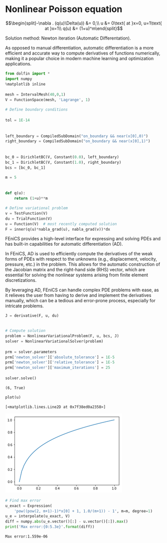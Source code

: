 # Nonlinear Poisson equation 

$$\begin{split}-\nabla . (q(u)\Delta(u)) &= 0,\\
u &= 0\text{ at }x=0, u=1\text{ at }x=1\\
q(u) &= (1+u)^m\end{split}$$

Solution method: Newton iteration (Automatic Differentation).

As opposed to manual differentiation, automatic differentiation is a more efficient and accurate way to compute derivatives of functions numerically, making it a popular choice in modern machine learning and optimization applications. 


```python
from dolfin import *
import numpy
%matplotlib inline

mesh = IntervalMesh(40,0,1)
V = FunctionSpace(mesh, 'Lagrange', 1)
```


```python
# Define boundary conditions

tol = 1E-14


left_boundary = CompiledSubDomain("on_boundary && near(x[0],0)")
right_boundary = CompiledSubDomain("on_boundary && near(x[0],1)")


bc_0 = DirichletBC(V, Constant(0.0), left_boundary)
bc_1 = DirichletBC(V, Constant(1.0), right_boundary)
bcs = [bc_0, bc_1]
```


```python
m = 5


def q(u):
    return (1+u)**m
```


```python
# Define variational problem
v = TestFunction(V)
du = TrialFunction(V)
u = Function(V)  # most recently computed solution
F = inner(q(u)*nabla_grad(u), nabla_grad(v))*dx
```

FEniCS provides a high-level interface for expressing and solving PDEs and has built-in capabilities for automatic differentiation (AD).

In FEniCS, AD is used to efficiently compute the derivatives of the weak forms of PDEs with respect to the unknowns (e.g., displacement, velocity, pressure, etc.) in the problem. This allows for the automatic construction of the Jacobian matrix and the right-hand side (RHS) vector, which are essential for solving the nonlinear systems arising from finite element discretizations.

By leveraging AD, FEniCS can handle complex PDE problems with ease, as it relieves the user from having to derive and implement the derivatives manually, which can be a tedious and error-prone process, especially for intricate problems.


```python
J = derivative(F, u, du)
```


```python

# Compute solution
problem = NonlinearVariationalProblem(F, u, bcs, J)
solver = NonlinearVariationalSolver(problem)

prm = solver.parameters
prm['newton_solver']['absolute_tolerance'] = 1E-5
prm['newton_solver']['relative_tolerance'] = 1E-5
prm['newton_solver']['maximum_iterations'] = 25

solver.solve()
```




    (6, True)




```python
plot(u)
```




    [<matplotlib.lines.Line2D at 0x7f38ed0a2358>]




    
![png](4_non_linear_poisson_newton_auto_diff_files/4_non_linear_poisson_newton_auto_diff_8_1.png)
    



```python
# Find max error
u_exact = Expression(
    'pow((pow(2, m+1)-1)*x[0] + 1, 1.0/(m+1)) - 1', m=m, degree=1)
u_e = interpolate(u_exact, V)
diff = numpy.abs(u_e.vector()[:] - u.vector()[:]).max()
print('Max error:{0:5.3e}'.format(diff))
```

    Max error:1.559e-06



```python

```


```python

```
